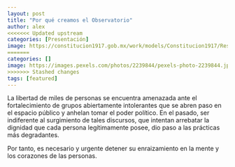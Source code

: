 ```yaml
---
layout: post
title: "Por qué creamos el Observatorio"
author: alex
<<<<<<< Updated upstream
categories: [Presentación]
image: https://constitucion1917.gob.mx/work/models/Constitucion1917/Resource/270/1/images/sec_liberalismo.png
=======
categories: []
image: https://images.pexels.com/photos/2239844/pexels-photo-2239844.jpeg?auto=compress&cs=tinysrgb&dpr=2&h=650&w=940
>>>>>>> Stashed changes
tags: [featured]
---
```


La libertad de miles de personas se encuentra amenazada ante el fortalecimiento de grupos abiertamente intolerantes que se abren paso en el espacio público y anhelan tomar el poder político. En el pasado, ser indiferente al surgimiento de tales discursos, que intentan arrebatar la dignidad que cada persona legítimamente posee, dio paso a las prácticas más degradantes.

Por tanto, es necesario y urgente detener su enraizamiento en la mente y los corazones de las personas. 

